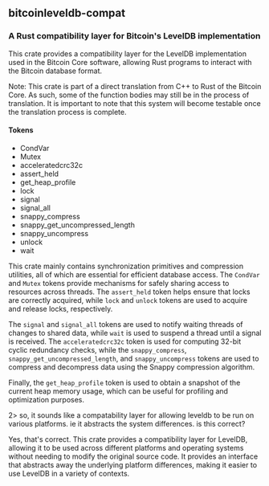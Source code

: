 ## bitcoinleveldb-compat

### A Rust compatibility layer for Bitcoin's LevelDB implementation

This crate provides a compatibility layer for the
LevelDB implementation used in the Bitcoin Core
software, allowing Rust programs to interact with
the Bitcoin database format.

Note: This crate is part of a direct translation
from C++ to Rust of the Bitcoin Core. As such,
some of the function bodies may still be in the
process of translation. It is important to note
that this system will become testable once the
translation process is complete.

#### Tokens

- CondVar
- Mutex
- acceleratedcrc32c
- assert_held
- get_heap_profile
- lock
- signal
- signal_all
- snappy_compress
- snappy_get_uncompressed_length
- snappy_uncompress
- unlock
- wait

This crate mainly contains synchronization
primitives and compression utilities, all of which
are essential for efficient database access. The
`CondVar` and `Mutex` tokens provide mechanisms
for safely sharing access to resources across
threads. The `assert_held` token helps ensure that
locks are correctly acquired, while `lock` and
`unlock` tokens are used to acquire and release
locks, respectively.

The `signal` and `signal_all` tokens are used to
notify waiting threads of changes to shared data,
while `wait` is used to suspend a thread until
a signal is received. The `acceleratedcrc32c`
token is used for computing 32-bit cyclic
redundancy checks, while the `snappy_compress`,
`snappy_get_uncompressed_length`, and
`snappy_uncompress` tokens are used to compress
and decompress data using the Snappy compression
algorithm.

Finally, the `get_heap_profile` token is used to
obtain a snapshot of the current heap memory
usage, which can be useful for profiling and
optimization purposes.

2> so, it sounds like a compatability layer for
allowing leveldb to be run on various platforms.
ie it abstracts the system differences. is this
correct?

Yes, that's correct. This crate provides
a compatibility layer for LevelDB, allowing it to
be used across different platforms and operating
systems without needing to modify the original
source code. It provides an interface that
abstracts away the underlying platform
differences, making it easier to use LevelDB in
a variety of contexts.
